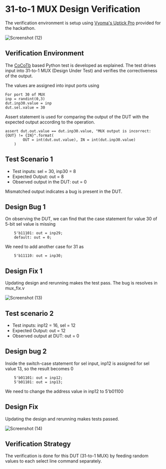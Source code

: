 # 31-to-1 MUX Design Verification

The verification environment is setup using [Vyoma's Uptick Pro](https://vyomasystems.com) provided for the hackathon.

![Screenshot (12)](https://user-images.githubusercontent.com/47589022/182037448-29546b61-cf83-4c9a-be21-8dd3ec8ea6f7.png)

## Verification Environment

The [CoCoTb](https://www.cocotb.org/) based Python test is developed as explained. The test drives input into 31-to-1 MUX (Design Under Test) and verifies the correctiveness of the output.

The values are assigned into input ports using 
```
For port 30 of MUX
inp = randint(0,3)
dut.inp30.value = inp
dut.sel.value = 30
```
Assert statement is used for comparing the output of the DUT with the expected output according to the operation.

```
assert dut.out.value == dut.inp30.value, "MUX output is incorrect: {OUT} != {IN}".format(
        OUT = int(dut.out.value), IN = int(dut.inp30.value)
    )
```

## Test Scenario 1
- Test inputs: sel = 30, inp30 = 8
- Expected Output: out = 8
- Observed output in the DUT: out = 0

Mismatched output indicates a bug is present in the DUT. 

## Design Bug 1
On observing the DUT, we can find that the case statement for value 30 of 5-bit sel value is missing
```
    5'b11101: out = inp29;
    default: out = 0;
```
We need to add another case for 31 as
```
    5'b11110: out = inp30;
```
## Design Fix 1

Updating design and rerunning makes the test pass. The bug is resolves in mux_fix.v

![Screenshot (13)](https://user-images.githubusercontent.com/47589022/182038345-6db9c23c-1c6a-4552-beb2-ab065e75c6d3.png)

## Test scenario 2
- Test inputs: inp12 = 16, sel = 12
- Expected Output: out = 12
- Observed output at DUT: out = 0

## Design bug 2

Inside the switch-case statement for sel input, inp12 is assigned for sel value 13, so the result becomes 0

```
    5'b01101: out = inp12;
    5'b01101: out = inp13;
```
We need to change the address value in inp12 to 5'b01100

## Design Fix

Updating the design and rerunning makes tests passed.

![Screenshot (14)](https://user-images.githubusercontent.com/47589022/182039313-4d51023b-feb6-4afb-aec2-96ae5b65532a.png)

## Verification Strategy

The verification is done for this DUT (31-to-1 MUX) by feeding random values to each select line command separately. 



